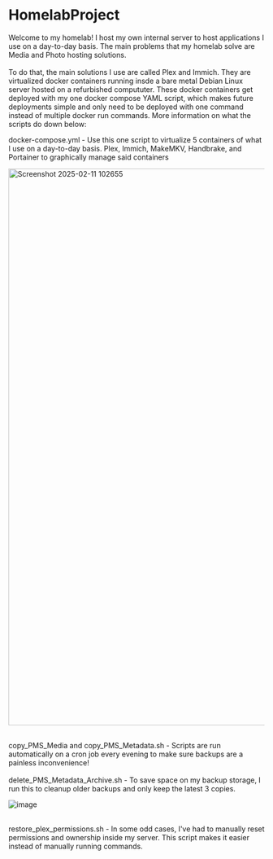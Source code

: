 # HomelabProject
Welcome to my homelab! I host my own internal server to host applications I use on a day-to-day basis. The main problems that my homelab solve are Media and Photo hosting solutions.<br /><br />
To do that, the main solutions I use are called Plex and Immich. They are virtualized docker containers running insde a bare metal Debian Linux server hosted on a refurbished compututer. These docker containers get deployed with my one docker compose YAML script, which makes future deployments simple and only need to be deployed with one command instead of multiple docker run commands. More information on what the scripts do down below:

docker-compose.yml - Use this one script to virtualize 5 containers of what I use on a day-to-day basis. Plex, Immich, MakeMKV, Handbrake, and Portainer to graphically manage said containers

<img width="1094" alt="Screenshot 2025-02-11 102655" src="https://github.com/user-attachments/assets/856d028a-bcd4-4a0c-8656-2d51d22ec59a" /><br /><br />


copy_PMS_Media and copy_PMS_Metadata.sh - Scripts are run automatically on a cron job every evening to make sure backups are a painless inconvenience!<br /><br />
delete_PMS_Metadata_Archive.sh - To save space on my backup storage, I run this to cleanup older backups and only keep the latest 3 copies.

![image](https://github.com/user-attachments/assets/e00463fc-ca30-4619-b6a5-85161fa1cccb)<br /><br />

restore_plex_permissions.sh - In some odd cases, I've had to manually reset permissions and ownership inside my server. This script makes it easier instead of manually running commands.

